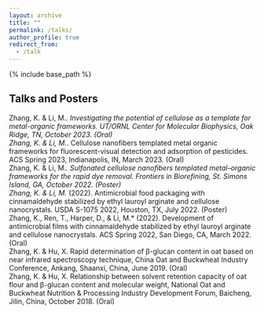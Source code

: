 ```yaml
---
layout: archive
title: ""
permalink: /talks/
author_profile: true
redirect_from:
  - /talk
---
```


{% include base_path %}

## Talks and Posters

Zhang, K. & Li, M.*. Investigating the potential of cellulose as a template for metal-organic frameworks. UT/ORNL Center for Molecular Biophysics, Oak Ridge, TN, October 2023. (Oral)    
Zhang, K. & Li, M.*. Cellulose nanofibers templated metal organic frameworks for fluorescent-visual detection and adsorption of pesticides. ACS Spring 2023, Indianapolis, IN, March 2023. (Oral)  
Zhang, K. & Li, M.*. Sulfonated cellulose nanofibers templated metal–organic frameworks for the rapid dye removal. Frontiers in Biorefining, St. Simons Island, GA, October 2022. (Poster)  
Zhang, K. & Li, M.* (2022). Antimicrobial food packaging with cinnamaldehyde stabilized by ethyl lauroyl arginate and cellulose nanocrystals. USDA S-1075 2022, Houston, TX, July 2022. (Poster)  
Zhang, K., Ren, T., Harper, D., & Li, M.* (2022). Development of antimicrobial films with cinnamaldehyde stabilized by ethyl lauroyl arginate and cellulose nanocrystals. ACS Spring 2022, San Diego, CA, March 2022. (Oral)  
Zhang, K. & Hu, X. Rapid determination of β-glucan content in oat based on near infrared spectroscopy technique, China Oat and Buckwheat Industry Conference, Ankang, Shaanxi, China, June 2019. (Oral)  
Zhang, K. & Hu, X. Relationship between solvent retention capacity of oat flour and β-glucan content and molecular weight, National Oat and Buckwheat Nutrition & Processing Industry Development Forum, Baicheng, Jilin, China, October 2018. (Oral)  
